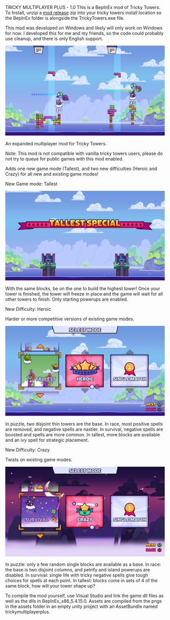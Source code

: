 TRICKY MULTIPLAYER PLUS - 1.0
This is a BepInEx mod of Tricky Towers. To Install, unzip a [mod release](https://github.com/foxmadnes/tricky-multiplayer-plus/releases) zip into your tricky towers install location so the BepInEx folder is alongside the TrickyTowers.exe file.

This mod was developed on Windows and likely will only work on Windows for now. I developed this for me and my friends, so the code could probably use cleanup, and there is only English support.


![Race Crazy](screenshots/RaceCrazy.jpg?raw=true "Race Crazy")


An expanded multiplayer mod for Tricky Towers. 

Note: This mod is not compatible with vanilla tricky towers users, please do not try to queue for public games with this mod enabled.


Adds one new game mode (Tallest), and two new difficulties (Heroic and Crazy) for all new and existing game modes!

New Game mode: Tallest

![Tallest Title](screenshots/TallestTitle.jpg?raw=true "Tallest Title")

With the same blocks, be on the one to build the highest tower! Once your tower is finished, the tower will freeze in place and the game will wait for all other towers to finish. Only starting powerups are enabled.


New Difficulty: Heroic

Harder or more competitive versions of existing game modes.

![Tallest Heroic Menu](screenshots/TallestHeroicMenu.jpg?raw=true "Tallest Heroic Menu")

In puzzle, two disjoint thin towers are the base.
In race, most positive spells are removed, and negative spells are nastier.
In survival, negative spells are boosted and spells are more common.
In tallest, more blocks are available and an ivy spell for strategic placement.

New Difficulty: Crazy

Twists on existing game modes.

![Survival Crazy Menu](screenshots/SurvivalCrazyMenu.jpg?raw=true "Survival Crazy Menu") 

In puzzle: only a few random single blocks are available as a base.
In race: the base is two disjoint columns, and petrify and island powerups are disabled.
In survival: single life with tricky negative spells give tough choices for spells at each point.
In tallest: blocks come in sets of 4 of the same block, how will your tower shape up?



To compile the mod yourself, use Visual Studio and link the game dll files as well as the dlls in BepInEx_x86_5.4.15.0.
Assets are compiled from the pngs in the assets folder in an empty unity project with an AssetBundle named trickymultiplayerplus.

